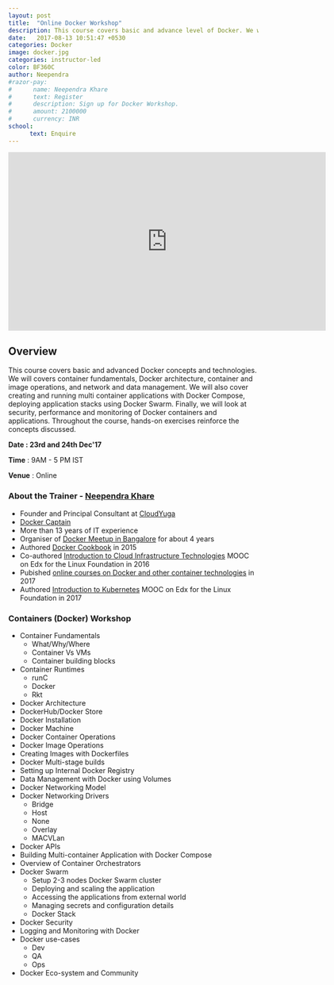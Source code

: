 ```yaml
---
layout: post
title:  "Online Docker Workshop"
description: This course covers basic and advance level of Docker. We will start looking to container fundamentals and then do a deep dive into Docker architecture, container and image operations. 
date:   2017-08-13 10:51:47 +0530
categories: Docker 
image: docker.jpg 
categories: instructor-led
color: BF360C
author: Neependra
#razor-pay:
#      name: Neependra Khare
#      text: Register 
#      description: Sign up for Docker Workshop.
#      amount: 2100000 
#      currency: INR
school:
      text: Enquire
---
```


<iframe class="video" src="https://player.vimeo.com/video/244956977" width="640" height="360" frameborder="0" webkitallowfullscreen mozallowfullscreen allowfullscreen></iframe>

## **Overview** 

This course covers basic and advanced Docker concepts and technologies. We will covers container fundamentals, Docker architecture, container and image operations, and network and data management. We will also cover creating and running multi container applications with Docker Compose, deploying application stacks using Docker Swarm. Finally, we will look at security, performance and monitoring of Docker containers and applications. Throughout the course, hands-on exercises reinforce the concepts discussed.

**Date : 23rd and 24th Dec'17**

**Time** : 9AM - 5 PM IST

**Venue** : Online


### **About the Trainer - [Neependra Khare](https://twitter.com/neependra)** 
- Founder and Principal Consultant at [CloudYuga](http://cloudyuga.guru/)
- [Docker Captain](https://www.docker.com/community/docker-captains)
- More than 13 years of IT experience  
- Organiser of [Docker Meetup in Bangalore](https://www.meetup.com/Docker-Bangalore/) for about 4 years
- Authored [Docker Cookbook](https://www.packtpub.com/virtualization-and-cloud/docker-cookbook) in 2015
- Co-authored [Introduction to Cloud Infrastructure Technologies](https://www.edx.org/course/introduction-cloud-infrastructure-linuxfoundationx-lfs151-x) MOOC on Edx for the Linux Foundation in 2016
- Pubished [online courses on Docker and other container technologies](http://school.cloudyuga.guru) in 2017
- Authored [Introduction to Kubernetes](http://edx.org/course/introduction-kubernetes-linuxfoundationx-lfs158x) MOOC on Edx for the Linux Foundation in 2017

### **Containers (Docker) Workshop** 

  * Container Fundamentals
      * What/Why/Where
      * Container Vs VMs
      * Container building blocks
  * Container Runtimes 
      * runC
      * Docker
      * Rkt
  * Docker Architecture
  * DockerHub/Docker Store
  * Docker Installation
  * Docker Machine
  * Docker Container Operations
  * Docker Image Operations
  * Creating Images with Dockerfiles
  * Docker Multi-stage builds
  * Setting up Internal Docker Registry
  * Data Management with Docker using Volumes
  * Docker Networking Model
  * Docker Networking Drivers 
      * Bridge
      * Host
      * None
      * Overlay
      * MACVLan
  * Docker APIs
  * Building Multi-container Application with Docker Compose
  * Overview of Container Orchestrators
  * Docker Swarm
      * Setup 2-3 nodes Docker Swarm cluster
      * Deploying and scaling the application 
      * Accessing the applications from external world 
      * Managing secrets and configuration details 
      * Docker Stack
  * Docker Security
  * Logging and Monitoring with Docker
  * Docker use-cases 
      * Dev
      * QA
      * Ops
  * Docker Eco-system and Community

